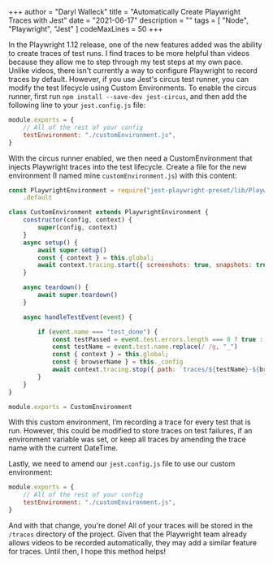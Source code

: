 +++
author = "Daryl Walleck"
title = "Automatically Create Playwright Traces with Jest"
date = "2021-06-17"
description = ""
tags = [
    "Node",
    "Playwright",
    "Jest"
]
codeMaxLines = 50
+++

In the Playwright 1.12 release, one of the new features added was the ability to
create traces of test runs. I find traces to be more helpful than videos because
they allow me to step through my test steps at my own pace. Unlike videos, there
isn't currently a way to configure Playwright to record traces by default. However,
if you use Jest's circus test runner, you can modify the test lifecycle
using Custom Environments. To enable the circus runner, first run `npm install --save-dev jest-circus`, and then add the following line to your `jest.config.js` file:

```javascript
module.exports = {
    // All of the rest of your config
    testEnvironment: "./customEnvironment.js",
}
```

With the circus runner enabled, we then need a CustomEnvironment that injects
Playwright traces into the test lifecycle. Create a file for the new environment (I named mine `customEnvironment.js`) with this content:

```javascript
const PlaywrightEnvironment = require("jest-playwright-preset/lib/PlaywrightEnvironment")
    .default

class CustomEnvironment extends PlaywrightEnvironment {
    constructor(config, context) {
        super(config, context)
    }
    async setup() {
        await super.setup()
        const { context } = this.global;
        await context.tracing.start({ screenshots: true, snapshots: true });
    }

    async teardown() {
        await super.teardown()
    }

    async handleTestEvent(event) {

        if (event.name === "test_done") {
            const testPassed = event.test.errors.length === 0 ? true : false
            const testName = event.test.name.replace(/ /g, "_")
            const { context } = this.global;
            const { browserName } = this._config
            await context.tracing.stop({ path: `traces/${testName}-${browserName}.zip` });
        }
    }
}

module.exports = CustomEnvironment
```

With this custom environment, I’m recording a trace for every test that is run. However, this could be modified to store traces on test failures, if an environment variable was set, or keep all traces by amending the trace name with the current DateTime.

Lastly, we need to amend our `jest.config.js` file to use our custom environment:

```javascript
module.exports = {
    // All of the rest of your config
    testEnvironment: "./customEnvironment.js",
}
```

And with that change, you're done! All of your traces will be stored in the `/traces`
directory of the project. Given that the Playwright team already allows videos to be recorded automatically, they may add a similar feature for traces. Until
then, I hope this method helps!

